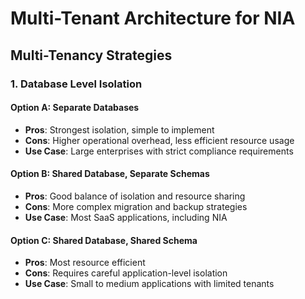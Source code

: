 # Multi-Tenant Architecture for NIA

## Multi-Tenancy Strategies

### 1. Database Level Isolation

#### Option A: Separate Databases
- **Pros**: Strongest isolation, simple to implement
- **Cons**: Higher operational overhead, less efficient resource usage
- **Use Case**: Large enterprises with strict compliance requirements

#### Option B: Shared Database, Separate Schemas
- **Pros**: Good balance of isolation and resource sharing
- **Cons**: More complex migration and backup strategies
- **Use Case**: Most SaaS applications, including NIA

#### Option C: Shared Database, Shared Schema
- **Pros**: Most resource efficient
- **Cons**: Requires careful application-level isolation
- **Use Case**: Small to medium applications with limited tenants